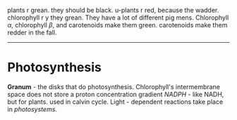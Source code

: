 plants r grean. they should be black. u-plants r red, because the wadder. 
chlorophyll r y they grean. They have a lot of different pig mens.
Chlorophyll $\alpha$, chlorophyll $\beta$, and carotenoids make them green.
carotenoids make them redder in the fall. 
***
# Photosynthesis
**Granum** - the disks that do photosynthesis. 
Chlorophyll's intermembrane space does not store a proton concentration gradient
*NADPH* - like NADH, but for plants. used in calvin cycle.
Light - dependent reactions take place in *photosystems*.

